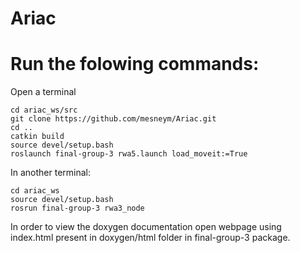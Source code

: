 # Ariac

# Run the folowing commands:
Open a terminal
```
cd ariac_ws/src
git clone https://github.com/mesneym/Ariac.git
cd ..
catkin build
source devel/setup.bash
roslaunch final-group-3 rwa5.launch load_moveit:=True
```

In another terminal:
```
cd ariac_ws
source devel/setup.bash
rosrun final-group-3 rwa3_node
```
In order to view the doxygen documentation open webpage using index.html present in doxygen/html folder in final-group-3 package.
